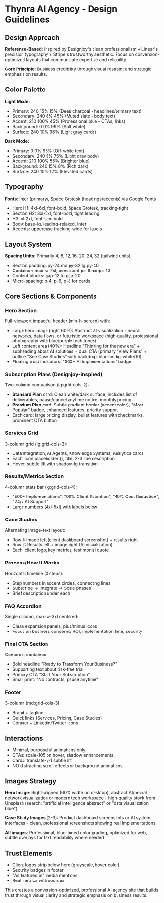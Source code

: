 # Thynra AI Agency - Design Guidelines

## Design Approach
**Reference-Based**: Inspired by Designjoy's clean professionalism + Linear's precision typography + Stripe's trustworthy aesthetic. Focus on conversion-optimized layouts that communicate expertise and reliability.

**Core Principle**: Business credibility through visual restraint and strategic emphasis on results.

## Color Palette

**Light Mode:**
- Primary: 240 15% 15% (Deep charcoal - headlines/primary text)
- Secondary: 240 8% 45% (Muted slate - body text)
- Accent: 210 100% 45% (Professional blue - CTAs, links)
- Background: 0 0% 99% (Soft white)
- Surface: 240 10% 96% (Light gray cards)

**Dark Mode:**
- Primary: 0 0% 98% (Off-white text)
- Secondary: 240 5% 75% (Light gray body)
- Accent: 210 100% 55% (Brighter blue)
- Background: 240 15% 8% (Rich dark)
- Surface: 240 10% 12% (Elevated cards)

## Typography
**Fonts**: Inter (primary), Space Grotesk (headings/accents) via Google Fonts
- Hero H1: 4xl-6xl, font-bold, Space Grotesk, tracking-tight
- Section H2: 3xl-5xl, font-bold, tight leading
- H3: xl-2xl, font-semibold
- Body: base-lg, leading-relaxed, Inter
- Accents: uppercase tracking-wide for labels

## Layout System
**Spacing Units**: Primarily 4, 8, 12, 16, 20, 24, 32 (tailwind units)
- Section padding: py-24 md:py-32 lg:py-40
- Container: max-w-7xl, consistent px-6 md:px-12
- Content blocks: gap-12 to gap-20
- Micro-spacing: p-4, p-6, p-8 for cards

## Core Sections & Components

### Hero Section
Full-viewport impactful header (min-h-screen) with:
- Large hero image (right 60%): Abstract AI visualization - neural networks, data flows, or futuristic workspace (high-quality, professional photography with blue/purple tech tones)
- Left content area (40%): Headline "Thinking for the new era" + subheading about AI solutions + dual CTA (primary "View Plans" + outline "See Case Studies" with backdrop-blur-sm bg-white/10)
- Floating trust indicators: "500+ AI implementations" badge

### Subscription Plans (Designjoy-inspired)
Two-column comparison (lg:grid-cols-2):
- **Standard Plan** card: Clean white/dark surface, includes list of deliverables, pause/cancel anytime notice, monthly pricing
- **Premium Plan** card: Subtle gradient border (accent color), "Most Popular" badge, enhanced features, priority support
- Each card: large pricing display, bullet features with checkmarks, prominent CTA button

### Services Grid
3-column grid (lg:grid-cols-3):
- Data Integration, AI Agents, Knowledge Systems, Analytics cards
- Each: icon placeholder (<!-- CUSTOM ICON: service-specific -->), title, 2-3 line description
- Hover: subtle lift with shadow-lg transition

### Results/Metrics Section
4-column stats bar (lg:grid-cols-4):
- "500+ Implementations", "98% Client Retention", "40% Cost Reduction", "24/7 AI Support"
- Large numbers (4xl-5xl) with labels below

### Case Studies
Alternating image-text layout:
- Row 1: Image left (client dashboard screenshot) + results right
- Row 2: Results left + image right (AI visualization)
- Each: client logo, key metrics, testimonial quote

### Process/How It Works
Horizontal timeline (3 steps):
- Step numbers in accent circles, connecting lines
- Subscribe → Integrate → Scale phases
- Brief description under each

### FAQ Accordion
Single column, max-w-3xl centered:
- Clean expansion panels, plus/minus icons
- Focus on business concerns: ROI, implementation time, security

### Final CTA Section
Centered, contained:
- Bold headline "Ready to Transform Your Business?"
- Supporting text about risk-free trial
- Primary CTA "Start Your Subscription"
- Small print: "No contracts, pause anytime"

### Footer
3-column (md:grid-cols-3):
- Brand + tagline
- Quick links (Services, Pricing, Case Studies)
- Contact + LinkedIn/Twitter icons

## Interactions
- Minimal, purposeful animations only
- CTAs: scale-105 on hover, shadow enhancements
- Cards: translate-y-1 subtle lift
- NO distracting scroll effects or background animations

## Images Strategy

**Hero Image**: Right-aligned (60% width on desktop), abstract AI/neural network visualization or modern tech workspace - high-quality stock from Unsplash (search: "artificial intelligence abstract" or "data visualization blue")

**Case Study Images** (2-3): Product dashboard screenshots or AI system interfaces - clean, professional screenshots showing real implementations

**All images**: Professional, blue-toned color grading, optimized for web, subtle overlays for text readability where needed

## Trust Elements
- Client logos strip below hero (grayscale, hover color)
- Security badges in footer
- "As featured in" media mentions
- Real metrics with sources

This creates a conversion-optimized, professional AI agency site that builds trust through visual clarity and strategic emphasis on business results.